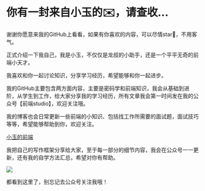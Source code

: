 # 你有一封来自小玉的✉️，请查收...

谢谢你愿意来我的GitHub上看看，如果有你喜欢的内容，可以尽情star🌟，不用客气。

正式介绍一下我自己，我是小玉，不仅仅是龙叔的小助手，还是一个平平无奇的前端小天才。

我喜欢和你一起讨论知识，分享学习经历，希望能够和你一起进步。

我的GitHub主要包含两方面内容，主要是密码学和前端知识，我会从基础到进阶，从学生到工作，给大家分享我的学习经历，所有文章我会第一时间发在我的公众号【前端studio】，欢迎关注哦。

我的博客也会日常更新一些前端的小知识、包括找工作所需要的面试题，面试技巧等等，希望能够帮助到你，欢迎关注。

[小玉的前端](https://blog.csdn.net/qq_33828738)

我把自己的写作框架分享给大家，至于每一部分的细节内容，我会在公众号一一更新，还有我的自学方法汇总，希望对你有帮助。

![](/Users/fq/Documents/学习文件/html+css/web前端学习框架.png)

都看到这里了，别忘记去公众号关注我哦！